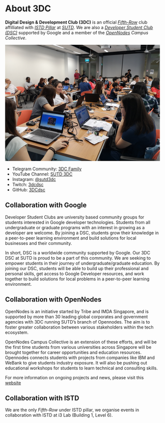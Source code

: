 # About 3DC



**Digital Design & Development Club (3DC)** is an official [*Fifth-Row*](https://www.sutd.edu.sg/Campus-Life/Student-Life/Student-Organisations-Fifth-Row) club affilliated with [*ISTD Pillar*](https://istd.sutd.edu.sg/) at [*SUTD*](https://www.sutd.edu.sg/). We are also a [*Developer Student Club (DSC)*](https://dsc.community.dev/) supported by Google and a member of the *[OpenNodes](https://opennodes.com/) Campus Collective*.

![](imgs/IMG_20190224_130837.jpg)

- Telegram Community: [3DC Family](https://t.me/joinchat/C_Nni1C77ZlOVTdjU4yf4Q)
- YouTube Channel: [SUTD 3DC](https://www.youtube.com/channel/UCF56lQD1HWv-0uOQSXrTmLw)
- Instagram: [@sutd3dc](https://www.instagram.com/sutd3dc/)
- Twitch: [3dcdsc](https://www.twitch.tv/3dcdsc)
- GitHub: [3DCdsc](https://github.com/3DCdsc)

## Collaboration with Google

Developer Student Clubs are university based community groups for students interested in Google developer technologies. Students from all undergraduate or graduate programs with an interest in growing as a developer are welcome. By joining a DSC, students grow their knowledge in a peer-to-peer learning environment and build solutions for local businesses and their community.

In short, DSC is a worldwide community supported by Google. Our 3DC DSC at SUTD is proud to be a part of this community. We are seeking to empower students in their journey of undergraduate/graduate education. By joining our DSC, students will be able to build up their professional and personal skills, get access to Google Developer resources, and work together to build solutions for local problems in a peer-to-peer learning environment.

## Collaboration with OpenNodes

OpenNodes is an initiative started by Tribe and IMDA Singapore, and is supported by more than 30 leading global corporates and government agencies with 3DC running SUTD’s branch of Opennodes. The aim is to foster greater collaboration between various stakeholders within the tech ecosystem.

OpenNodes Campus Collective is an extension of these efforts, and will be the first time students from various universities across Singapore will be brought together for career opportunities and education resources. Opennodes connects students with projects from companies like IBM and WeBank to give students industry exposure. It will also be pushing out educational workshops for students to learn technical and consulting skills.

For more information on ongoing projects and news, please visit this [website](https://campus.opennodes.com/)

## Collaboration with ISTD

We are the only *Fifth-Row* under ISTD pillar, we organise events in collaboration with ISTD at i3 Lab (Building 1, Level 6).
